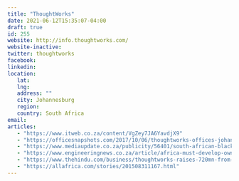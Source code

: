 ```yaml
---
title: "ThoughtWorks"
date: 2021-06-12T15:35:07-04:00
draft: true
id: 255
website: http://info.thoughtworks.com/
website-inactive: 
twitter: thoughtworks
facebook: 
linkedin: 
location: 
   lat: 
   lng: 
   address: ""
   city: Johannesburg
   region: 
   country: South Africa
email: 
articles:
   - "https://www.itweb.co.za/content/VgZey7JA6YavdjX9"
   - "https://officesnapshots.com/2017/10/06/thoughtworks-offices-johannesburg/"
   - "https://www.mediaupdate.co.za/publicity/56401/south-african-black-girls-code-initiative-is-ready-to-expand"
   - "https://www.engineeringnews.co.za/article/africa-must-develop-own-programmers-to-reverse-digital-poverty-2013-05-24/rep_id:4136"
   - "https://www.thehindu.com/business/thoughtworks-raises-720mn-from-investors/article33582243.ece"
   - "https://allafrica.com/stories/201508311167.html"
---
```


